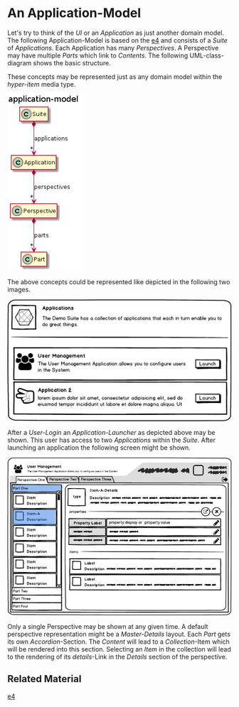 # An Application-Model

Let's try to think of the *UI* or an *Application* as just another domain model. The following Application-Model is based on the [e4](http://help.eclipse.org/neon/index.jsp?topic=%2Forg.eclipse.platform.doc.isv%2Freference%2Fapi%2Forg%2Feclipse%2Fe4%2Fui%2Fmodel%2Fapplication%2Fpackage-summary.html) and consists of a *Suite* of *Applications*. Each Application has many *Perspectives*. A Perspective may have multiple *Parts* which link to *Contents*. The following UML-class-diagram shows the basic structure.

These concepts may be represented just as any domain model within the *hyper-item* media type. 

![application-model](img/application-model.png)

The above concepts could be represented like depicted in the following two images.

![application](img/Launcher.png)

After a *User-Login* an *Application-Launcher* as depicted above may be shown. This user has access to two *Applications* within the *Suite*. After launching an application the following screen might be shown.

![application](img/Application.png)

Only a single Perspective may be shown at any given time. A default perspective representation might be a *Master-Details* layout. Each *Part* gets its own *Accordion*-Section. The *Content* will lead to a *Collection*-Item which will be rendered into this section. Selecting an *Item* in the collection will lead to the rendering of its *details*-Link in the *Details* section of the perspective. 

## Related Material

[e4](http://help.eclipse.org/neon/index.jsp?topic=%2Forg.eclipse.platform.doc.isv%2Freference%2Fapi%2Forg%2Feclipse%2Fe4%2Fui%2Fmodel%2Fapplication%2Fpackage-summary.html)